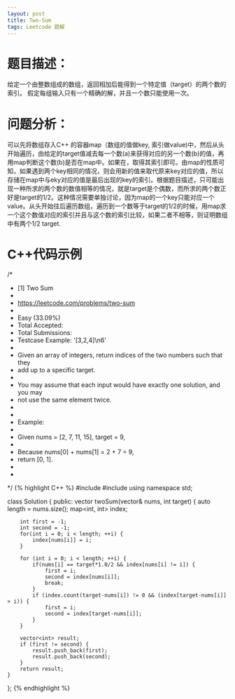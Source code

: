 ```yaml
---
layout: post
title: Two-Sum
tags: Leetcode 题解
---
```

# 题目描述：
给定一个由整数组成的数组，返回相加后能得到一个特定值（target）的两个数的索引。
假定每组输入只有一个精确的解，并且一个数只能使用一次。
# 问题分析：
可以先将数组存入C++ 的容器map（数组的值做key, 索引做value)中，然后从头开始遍历，由给定的target值减去每一个数(a)来获得对应的另一个数(b)的值，再用map判断这个数(b)是否在map中。如果在，取得其索引即可。由map的性质可知，如果遇到两个key相同的情况，则会用新的值来取代原来key对应的值，所以存储在map中与eky对应的值是最后出现的key的索引。根据题目描述，只可能出现一种所求的两个数的数值相等的情况，就是target是个偶数，而所求的两个数正好是target的1/2。这种情况需要单独讨论，因为map的一个key只能对应一个value。从头开始往后遍历数组，遍历到一个数等于target的1/2的时候，用map求一个这个数值对应的索引并且与这个数的索引比较，如果二者不相等，则证明数组中有两个1/2 target.
# C++代码示例
/*
 * [1] Two Sum
 *
 * https://leetcode.com/problems/two-sum
 *
 * Easy (33.09%)
 * Total Accepted:
 * Total Submissions:
 * Testcase Example:  '[3,2,4]\n6'
 *
 * Given an array of integers, return indices of the two numbers such that they
 * add up to a specific target.
 *
 * You may assume that each input would have exactly one solution, and you may
 * not use the same element twice.
 *
 *
 * Example:
 *
 * Given nums = [2, 7, 11, 15], target = 9,
 *
 * Because nums[0] + nums[1] = 2 + 7 = 9,
 * return [0, 1].
 *
 *
 */
{% highlight C++ %}
#include <vector>
#include <map>
using namespace std;

class Solution {
public:
    vector<int> twoSum(vector<int>& nums, int target) {
        auto length = nums.size();
        map<int, int> index;

        int first = -1;
        int second = -1;
        for(int i = 0; i < length; ++i) {
            index[nums[i]] = i;
        }

        for (int i = 0; i < length; ++i) {
            if(nums[i] == target*1.0/2 && index[nums[i] != i]) {
                first = i;
                second = index[nums[i]];
                break;
            }
            if (index.count(target-nums[i]) != 0 && (index[target-nums[i]] > i)) {
                first = i;
                second = index[target-nums[i]];
            }
        }

        vector<int> result;
        if (first != second) {
            result.push_back(first);
            result.push_back(second);
        }
        return result;
    }

};
{% endhighlight %}
